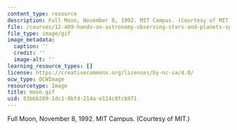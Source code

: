 ```yaml
---
content_type: resource
description: Full Moon, November 8, 1992. MIT Campus. (Courtesy of MIT.)
file: /courses/12-409-hands-on-astronomy-observing-stars-and-planets-spring-2002/83bbb2891dc19bfd214ae114c8fcb971_moon.gif
file_type: image/gif
image_metadata:
  caption: ''
  credit: ''
  image-alt: ''
learning_resource_types: []
license: https://creativecommons.org/licenses/by-nc-sa/4.0/
ocw_type: OCWImage
resourcetype: Image
title: moon.gif
uid: 83bbb289-1dc1-9bfd-214a-e114c8fcb971
---
```

Full Moon, November 8, 1992. MIT Campus. (Courtesy of MIT.)